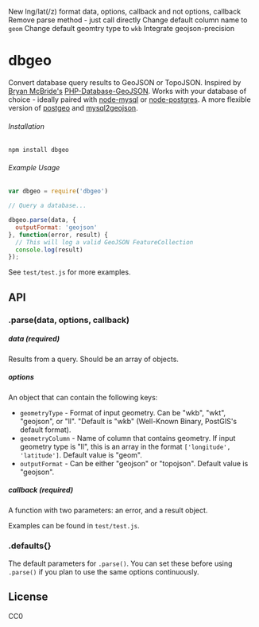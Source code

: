 New lng/lat(/z) format
data, options, callback and not options, callback
Remove parse method - just call directly
Change default column name to `geom`
Change default geomtry type to `wkb`
Integrate geojson-precision

# dbgeo

Convert database query results to GeoJSON or TopoJSON. Inspired by [Bryan McBride's](https://github.com/bmcbride) [PHP-Database-GeoJSON](https://github.com/bmcbride/PHP-Database-GeoJSON). Works with your database of choice - ideally paired with [node-mysql](https://github.com/felixge/node-mysql) or [node-postgres](https://github.com/brianc/node-postgres). A more flexible version of [postgeo](https://github.com/jczaplew/postgeo) and [mysql2geojson](https://github.com/jczaplew/mysql2geojson).

###### Installation
````npm install dbgeo````

###### Example Usage
````javascript
var dbgeo = require('dbgeo')

// Query a database...

dbgeo.parse(data, {
  outputFormat: 'geojson'
}, function(error, result) {
  // This will log a valid GeoJSON FeatureCollection
  console.log(result)  
});

````

See ````test/test.js```` for more examples.


## API

### .parse(data, options, callback)

##### data (***required***)  
Results from a query. Should be an array of objects.

##### options
An object that can contain the following keys:

+ ````geometryType```` - Format of input geometry. Can be "wkb", "wkt", "geojson", or "ll". "Default is "wkb" (Well-Known Binary, PostGIS's default format).
+ ````geometryColumn```` - Name of column that contains geometry. If input geometry type is "ll", this is an array in the format ````['longitude', 'latitude']````. Default value is "geom".
+ ````outputFormat```` - Can be either "geojson" or "topojson". Default value is "geojson".

##### callback (***required***)
A function with two parameters: an error, and a result object.

Examples can be found in ````test/test.js````.

### .defaults{}
The default parameters for ````.parse()````. You can set these before using ````.parse()```` if you plan to use the same options continuously.

## License
CC0
